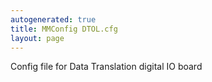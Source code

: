 ```yaml
---
autogenerated: true
title: MMConfig DTOL.cfg
layout: page
---
```


Config file for Data Translation digital IO board

